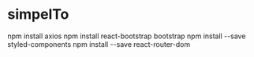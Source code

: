 # simpelTo
npm install axios
npm install react-bootstrap bootstrap
npm install --save styled-components
npm install --save react-router-dom

